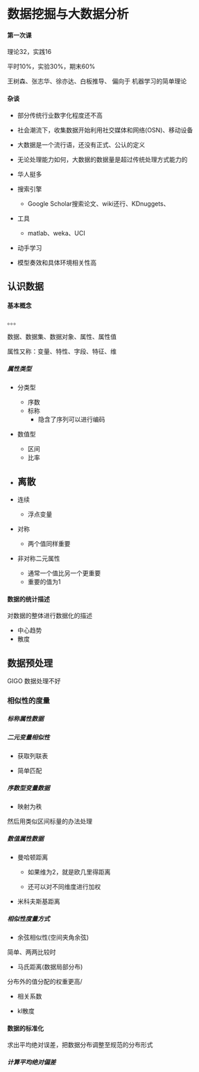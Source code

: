 # 数据挖掘与大数据分析

#### 第一次课

理论32，实践16

平时10%，实验30%，期末60%

王树森、张志华、徐亦达、白板推导、    偏向于 机器学习的简单理论

#### 杂谈

- 部分传统行业数字化程度还不高

- 社会潮流下，收集数据开始利用社交媒体和网络(OSN)、移动设备

- 大数据是一个流行语，还没有正式、公认的定义
- 无论处理能力如何，大数据的数据量是超过传统处理方式能力的
- 华人挺多
- 搜索引擎
  - Google Scholar搜索论文、wiki还行、KDnuggets、
- 工具
  - matlab、weka、UCI

- 动手学习

- 模型奏效和具体环境相关性高



## 认识数据

#### 基本概念

。。。

数据、数据集、数据对象、属性、属性值

属性又称：变量、特性、字段、特征、维

##### 属性类型

- 分类型
  - 序数
  - 标称
    - 隐含了序列可以进行编码
- 数值型
  - 区间
  - 比率



- 离散
  - 
- 连续
  - 浮点变量



- 对称
  - 两个值同样重要
- 非对称二元属性
  - 通常一个值比另一个更重要
  - 重要的值为1

#### 数据的统计描述

对数据的整体进行数据化的描述

- 中心趋势
- 散度

## 数据预处理

GIGO 数据处理不好



### 相似性的度量

##### 标称属性数据

##### 二元变量相似性



- 获取列联表

- 简单匹配

##### 序数型变量数据

- 映射为秩

然后用类似区间标量的办法处理

##### 数值属性数据

- 曼哈顿距离

  - 如果维为2，就是欧几里得距离

  - 还可以对不同维度进行加权

- 米科夫斯基距离

##### 相似性度量方式

- 余弦相似性(空间夹角余弦)

简单、两两比较时

- 马氏距离(数据局部分布)

分布外的值分配的权重更高/

- 相关系数

- kl散度

#### 数据的标准化

求出平均绝对误差，把数据分布调整至规范的分布形式

##### 计算平均绝对偏差

